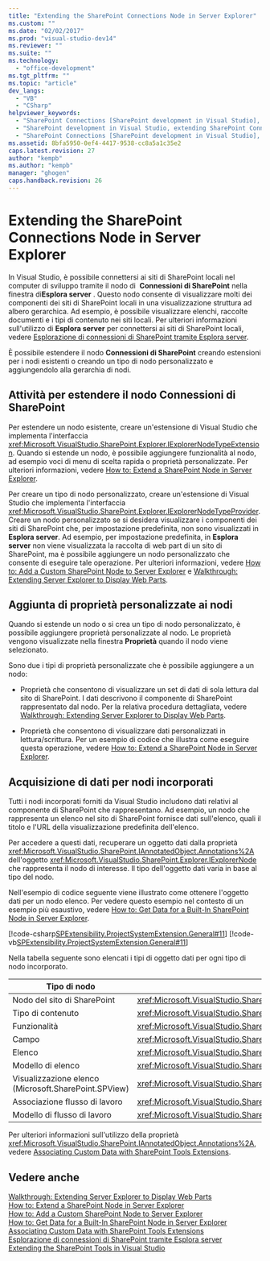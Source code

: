 ```yaml
---
title: "Extending the SharePoint Connections Node in Server Explorer"
ms.custom: ""
ms.date: "02/02/2017"
ms.prod: "visual-studio-dev14"
ms.reviewer: ""
ms.suite: ""
ms.technology: 
  - "office-development"
ms.tgt_pltfrm: ""
ms.topic: "article"
dev_langs: 
  - "VB"
  - "CSharp"
helpviewer_keywords: 
  - "SharePoint Connections [SharePoint development in Visual Studio], extending a node"
  - "SharePoint development in Visual Studio, extending SharePoint Connections node in Server Explorer"
  - "SharePoint Connections [SharePoint development in Visual Studio], creating a new node type"
ms.assetid: 8bfa5950-0ef4-4417-9538-cc8a5a1c35e2
caps.latest.revision: 27
author: "kempb"
ms.author: "kempb"
manager: "ghogen"
caps.handback.revision: 26
---
```

# Extending the SharePoint Connections Node in Server Explorer
  In Visual Studio, è possibile connettersi ai siti di SharePoint locali nel computer di sviluppo tramite il nodo di  **Connessioni di SharePoint** nella finestra di**Esplora server** .  Questo nodo consente di visualizzare molti dei componenti dei siti di SharePoint locali in una visualizzazione struttura ad albero gerarchica.  Ad esempio, è possibile visualizzare elenchi, raccolte documenti e i tipi di contenuto nei siti locali. Per ulteriori informazioni sull'utilizzo di **Esplora server** per connettersi ai siti di SharePoint locali, vedere [Esplorazione di connessioni di SharePoint tramite Esplora server](../sharepoint/browsing-sharepoint-connections-using-server-explorer.md).  
  
 È possibile estendere il nodo **Connessioni di SharePoint** creando estensioni per i nodi esistenti o creando un tipo di nodo personalizzato e aggiungendolo alla gerarchia di nodi.  
  
## Attività per estendere il nodo Connessioni di SharePoint  
 Per estendere un nodo esistente, creare un'estensione di Visual Studio che implementa l'interfaccia <xref:Microsoft.VisualStudio.SharePoint.Explorer.IExplorerNodeTypeExtension>.  Quando si estende un nodo, è possibile aggiungere funzionalità al nodo, ad esempio voci di menu di scelta rapida o proprietà personalizzate.  Per ulteriori informazioni, vedere [How to: Extend a SharePoint Node in Server Explorer](../sharepoint/how-to-extend-a-sharepoint-node-in-server-explorer.md).  
  
 Per creare un tipo di nodo personalizzato, creare un'estensione di Visual Studio che implementa l'interfaccia <xref:Microsoft.VisualStudio.SharePoint.Explorer.IExplorerNodeTypeProvider>.  Creare un nodo personalizzato se si desidera visualizzare i componenti dei siti di SharePoint che, per impostazione predefinita, non sono visualizzati in **Esplora server**.  Ad esempio, per impostazione predefinita, in **Esplora server** non viene visualizzata la raccolta di web part di un sito di SharePoint, ma è possibile aggiungere un nodo personalizzato che consente di eseguire tale operazione.  Per ulteriori informazioni, vedere [How to: Add a Custom SharePoint Node to Server Explorer](../sharepoint/how-to-add-a-custom-sharepoint-node-to-server-explorer.md) e [Walkthrough: Extending Server Explorer to Display Web Parts](../sharepoint/walkthrough-extending-server-explorer-to-display-web-parts.md).  
  
## Aggiunta di proprietà personalizzate ai nodi  
 Quando si estende un nodo o si crea un tipo di nodo personalizzato, è possibile aggiungere proprietà personalizzate al nodo.  Le proprietà vengono visualizzate nella finestra **Proprietà** quando il nodo viene selezionato.  
  
 Sono due i tipi di proprietà personalizzate che è possibile aggiungere a un nodo:  
  
-   Proprietà che consentono di visualizzare un set di dati di sola lettura dal sito di SharePoint.  I dati descrivono il componente di SharePoint rappresentato dal nodo.  Per la relativa procedura dettagliata, vedere [Walkthrough: Extending Server Explorer to Display Web Parts](../sharepoint/walkthrough-extending-server-explorer-to-display-web-parts.md).  
  
-   Proprietà che consentono di visualizzare dati personalizzati in lettura\/scrittura.  Per un esempio di codice che illustra come eseguire questa operazione, vedere [How to: Extend a SharePoint Node in Server Explorer](../sharepoint/how-to-extend-a-sharepoint-node-in-server-explorer.md).  
  
## Acquisizione di dati per nodi incorporati  
 Tutti i nodi incorporati forniti da Visual Studio includono dati relativi al componente di SharePoint che rappresentano.  Ad esempio, un nodo che rappresenta un elenco nel sito di SharePoint fornisce dati sull'elenco, quali il titolo e l'URL della visualizzazione predefinita dell'elenco.  
  
 Per accedere a questi dati, recuperare un oggetto dati dalla proprietà <xref:Microsoft.VisualStudio.SharePoint.IAnnotatedObject.Annotations%2A> dell'oggetto <xref:Microsoft.VisualStudio.SharePoint.Explorer.IExplorerNode> che rappresenta il nodo di interesse.  Il tipo dell'oggetto dati varia in base al tipo del nodo.  
  
 Nell'esempio di codice seguente viene illustrato come ottenere l'oggetto dati per un nodo elenco.  Per vedere questo esempio nel contesto di un esempio più esaustivo, vedere [How to: Get Data for a Built-In SharePoint Node in Server Explorer](../sharepoint/how-to-get-data-for-a-built-in-sharepoint-node-in-server-explorer.md).  
  
 [!code-csharp[SPExtensibility.ProjectSystemExtension.General#11](../snippets/csharp/VS_Snippets_OfficeSP/spextensibility.projectsystemextension.general/cs/extension/serverexplorerextensionnodeinfo.cs#11)]
 [!code-vb[SPExtensibility.ProjectSystemExtension.General#11](../snippets/visualbasic/VS_Snippets_OfficeSP/spextensibility.projectsystemextension.general/vb/extension/serverexplorerextensionnodeinfo.vb#11)]  
  
 Nella tabella seguente sono elencati i tipi di oggetto dati per ogni tipo di nodo incorporato.  
  
|Tipo di nodo|Tipo di oggetto dati|  
|------------------|--------------------------|  
|Nodo del sito di SharePoint|<xref:Microsoft.VisualStudio.SharePoint.Explorer.IExplorerSiteNodeInfo>|  
|Tipo di contenuto|<xref:Microsoft.VisualStudio.SharePoint.Explorer.Extensions.IContentTypeNodeInfo>|  
|Funzionalità|<xref:Microsoft.VisualStudio.SharePoint.Explorer.Extensions.IFeatureNodeInfo>|  
|Campo|<xref:Microsoft.VisualStudio.SharePoint.Explorer.Extensions.IFieldNodeInfo>|  
|Elenco|<xref:Microsoft.VisualStudio.SharePoint.Explorer.Extensions.IListNodeInfo>|  
|Modello di elenco|<xref:Microsoft.VisualStudio.SharePoint.Explorer.Extensions.IListTemplateNodeInfo>|  
|Visualizzazione elenco \(Microsoft.SharePoint.SPView\)|<xref:Microsoft.VisualStudio.SharePoint.Explorer.Extensions.IListViewNodeInfo>|  
|Associazione flusso di lavoro|<xref:Microsoft.VisualStudio.SharePoint.Explorer.Extensions.IWorkflowAssociationNodeInfo>|  
|Modello di flusso di lavoro|<xref:Microsoft.VisualStudio.SharePoint.Explorer.Extensions.IWorkflowTemplateNodeInfo>|  
  
 Per ulteriori informazioni sull'utilizzo della proprietà <xref:Microsoft.VisualStudio.SharePoint.IAnnotatedObject.Annotations%2A>, vedere [Associating Custom Data with SharePoint Tools Extensions](../sharepoint/associating-custom-data-with-sharepoint-tools-extensions.md).  
  
## Vedere anche  
 [Walkthrough: Extending Server Explorer to Display Web Parts](../sharepoint/walkthrough-extending-server-explorer-to-display-web-parts.md)   
 [How to: Extend a SharePoint Node in Server Explorer](../sharepoint/how-to-extend-a-sharepoint-node-in-server-explorer.md)   
 [How to: Add a Custom SharePoint Node to Server Explorer](../sharepoint/how-to-add-a-custom-sharepoint-node-to-server-explorer.md)   
 [How to: Get Data for a Built-In SharePoint Node in Server Explorer](../sharepoint/how-to-get-data-for-a-built-in-sharepoint-node-in-server-explorer.md)   
 [Associating Custom Data with SharePoint Tools Extensions](../sharepoint/associating-custom-data-with-sharepoint-tools-extensions.md)   
 [Esplorazione di connessioni di SharePoint tramite Esplora server](../sharepoint/browsing-sharepoint-connections-using-server-explorer.md)   
 [Extending the SharePoint Tools in Visual Studio](../sharepoint/extending-the-sharepoint-tools-in-visual-studio.md)  
  
  